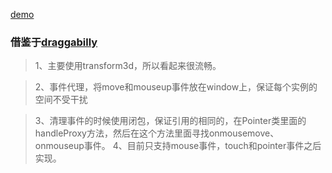 [demo](http://leeeeeem.github.io/Drag/index.html)

### 借鉴于[draggabilly](https://github.com/desandro/draggabilly)


> 1、主要使用transform3d，所以看起来很流畅。

> 2、事件代理，将move和mouseup事件放在window上，保证每个实例的空间不受干扰

> 3、清理事件的时候使用闭包，保证引用的相同的，在Pointer类里面的handleProxy方法，然后在这个方法里面寻找onmousemove、onmouseup事件。
> 4、目前只支持mouse事件，touch和pointer事件之后实现。